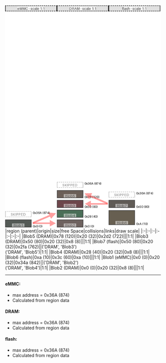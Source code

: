 ![memory map diagram](example_three_maps_diagram.png)
|region (parent)|origin|size|free Space|collisions|links|draw scale|
|:-|:-|:-|:-|:-|:-|:-|
|<span style='color:(58, 43, 33)'>Blob5 (DRAM)</span>|0x78 (120)|0x20 (32)|0x2d2 (722)|||1:1|
|<span style='color:(61, 9, 16)'>Blob3 (DRAM)</span>|0x50 (80)|0x20 (32)|0x8 (8)|||1:1|
|<span style='color:(44, 37, 31)'>Blob7 (flash)</span>|0x50 (80)|0x20 (32)|0x2fa (762)||('DRAM', 'Blob3')<BR>('DRAM', 'Blob5')|1:1|
|<span style='color:(14, 63, 32)'>Blob4 (DRAM)</span>|0x28 (40)|0x20 (32)|0x8 (8)|||1:1|
|<span style='color:(53, 42, 24)'>Blob6 (flash)</span>|0xa (10)|0x3c (60)|0xa (10)|||1:1|
|<span style='color:(28, 36, 31)'>Blob1 (eMMC)</span>|0x0 (0)|0x20 (32)|0x34a (842)||('DRAM', 'Blob2')<BR>('DRAM', 'Blob4')|1:1|
|<span style='color:(63, 47, 43)'>Blob2 (DRAM)</span>|0x0 (0)|0x20 (32)|0x8 (8)|||1:1|

---
#### eMMC:
- max address = 0x36A (874)
- Calculated from region data
#### DRAM:
- max address = 0x36A (874)
- Calculated from region data
#### flash:
- max address = 0x36A (874)
- Calculated from region data